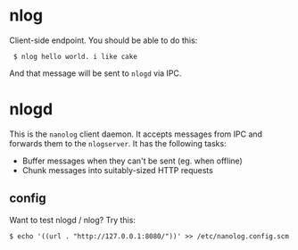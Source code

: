 
# nlog

Client-side endpoint. You should be able to do this:

```
 $ nlog hello world. i like cake
 ```

And that message will be sent to `nlogd` via IPC.


# nlogd

This is the `nanolog` client daemon. It accepts messages from IPC and forwards them to the `nlogserver`. It has the following tasks:

- Buffer messages when they can't be sent (eg. when offline)
- Chunk messages into suitably-sized HTTP requests


## config

Want to test nlogd / nlog? Try this:
```
$ echo '((url . "http://127.0.0.1:8080/"))' >> /etc/nanolog.config.scm
```
